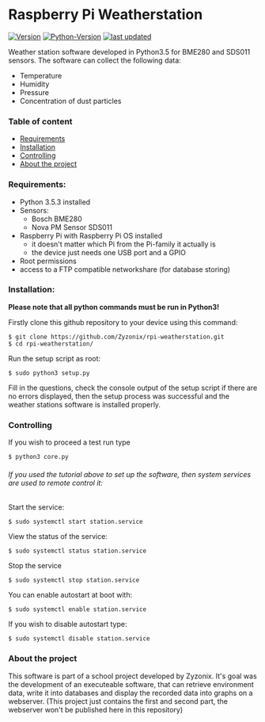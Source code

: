 # Raspberry Pi Weatherstation

[![Version](https://img.shields.io/badge/Version-1.1%20-orange)]() 
[![Python-Version](https://img.shields.io/badge/Python%203.5.3-blue)]()
[![last updated](https://img.shields.io/badge/last%20updated-04/03/2021-9cf)]()

Weather station software developed in Python3.5 for BME280 and SDS011 sensors.
The software can collect the following data: 
- Temperature
- Humidity
- Pressure
- Concentration of dust particles 

### Table of content
* [Requirements](#requirements)
* [Installation](#installation)
* [Controlling](#controlling)
* [About the project](#about-the-project)

### Requirements:
* Python 3.5.3 installed
* Sensors:
  - Bosch BME280 
  - Nova PM Sensor SDS011
* Raspberry Pi with Raspberry Pi OS installed 
  - it doesn't matter which Pi from the Pi-family it actually is
  - the device just needs one USB port and a GPIO
* Root permissions
* access to a FTP compatible networkshare (for database storing)

### Installation:
**Please note that all python commands must be run in Python3!**

Firstly clone this github repository to your device using this command:
```
$ git clone https://github.com/Zyzonix/rpi-weatherstation.git
$ cd rpi-weatherstation/
```
Run the setup script as root:
```
$ sudo python3 setup.py
```
Fill in the questions, check the console output of the setup script if there are no errors displayed, then the setup process was successful and the weather stations software is installed properly.

### Controlling
If you wish to proceed a test run type
```
$ python3 core.py
```
###### If you used the tutorial above to set up the software, then system services are used to remote control it:
Start the service:
```
$ sudo systemctl start station.service  
```
View the status of the service:
```
$ sudo systemctl status station.service
```
Stop the service
```
$ sudo systemctl stop station.service
```
You can enable autostart at boot with:
```
$ sudo systemctl enable station.service
```
If you wish to disable autostart type:
```
$ sudo systemctl disable station.service
```
### About the project
This software is part of a school project developed by Zyzonix. It's goal was the development of an executeable software, that can retrieve environment data, write it into databases and display the recorded data into graphs on a webserver. 
(This project just contains the first and second part, the webserver won't be published here in this repository)
